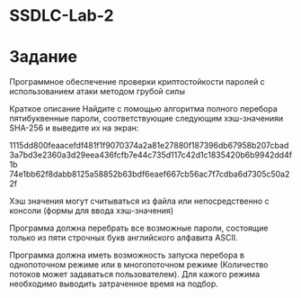 # SSDLC-Lab-2
# Задание
Программное обеспечение проверки криптостойкости паролей с использованием атаки методом грубой силы

Краткое описание
Найдите с помощью алгоритма полного перебора пятибуквенные пароли, соответствующие следующим хэш-значенияи SHA-256 и выведите их на экран:

1115dd800feaacefdf481f1f9070374a2a81e27880f187396db67958b207cbad
3a7bd3e2360a3d29eea436fcfb7e44c735d117c42d1c1835420b6b9942dd4f1b
74e1bb62f8dabb8125a58852b63bdf6eaef667cb56ac7f7cdba6d7305c50a22f

Хэш значения могут считываться из файла или непосредственно с консоли (формы для ввода хэш-значения)

Программа должна перебрать все возможные пароли, состоящие только из пяти строчных букв английского алфавита ASCII.

Программа должна иметь возможность запуска перебора в однопоточном режиме или в многопоточном режиме (Количество потоков может задаваться пользователем). Для кажого режима необходимо выводить затраченное время на подбор.
